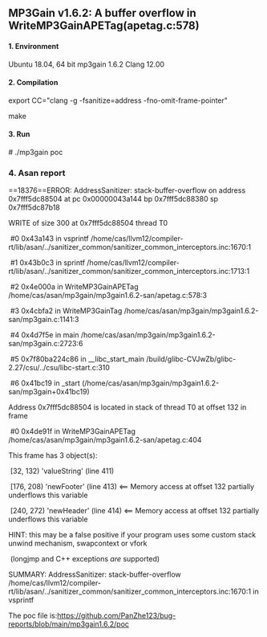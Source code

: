 ## MP3Gain v1.6.2: A buffer overflow in WriteMP3GainAPETag(apetag.c:578)

#### 1. Environment

Ubuntu 18.04, 64 bit
mp3gain 1.6.2
Clang 12.00

#### 2. Compilation

export CC="clang -g -fsanitize=address -fno-omit-frame-pointer"

make

#### 3. Run

\# ./mp3gain  poc

### 4. Asan report

==18376==ERROR: AddressSanitizer: stack-buffer-overflow on address 0x7fff5dc88504 at pc 0x00000043a144 bp 0x7fff5dc88380 sp 0x7fff5dc87b18

WRITE of size 300 at 0x7fff5dc88504 thread T0

​    #0 0x43a143 in vsprintf /home/cas/llvm12/compiler-rt/lib/asan/../sanitizer_common/sanitizer_common_interceptors.inc:1670:1

​    #1 0x43b0c3 in sprintf /home/cas/llvm12/compiler-rt/lib/asan/../sanitizer_common/sanitizer_common_interceptors.inc:1713:1

​    #2 0x4e000a in WriteMP3GainAPETag /home/cas/asan/mp3gain/mp3gain1.6.2-san/apetag.c:578:3

​    #3 0x4cbfa2 in WriteMP3GainTag /home/cas/asan/mp3gain/mp3gain1.6.2-san/mp3gain.c:1141:3

​    #4 0x4d7f5e in main /home/cas/asan/mp3gain/mp3gain1.6.2-san/mp3gain.c:2723:6

​    #5 0x7f80ba224c86 in __libc_start_main /build/glibc-CVJwZb/glibc-2.27/csu/../csu/libc-start.c:310

​    #6 0x41bc19 in _start (/home/cas/asan/mp3gain/mp3gain1.6.2-san/mp3gain+0x41bc19)

Address 0x7fff5dc88504 is located in stack of thread T0 at offset 132 in frame

​    #0 0x4de91f in WriteMP3GainAPETag /home/cas/asan/mp3gain/mp3gain1.6.2-san/apetag.c:404

This frame has 3 object(s):

​    [32, 132) 'valueString' (line 411)

​    [176, 208) 'newFooter' (line 413) <== Memory access at offset 132 partially underflows this variable

​    [240, 272) 'newHeader' (line 414) <== Memory access at offset 132 partially underflows this variable

HINT: this may be a false positive if your program uses some custom stack unwind mechanism, swapcontext or vfork

​      (longjmp and C++ exceptions *are* supported)

SUMMARY: AddressSanitizer: stack-buffer-overflow /home/cas/llvm12/compiler-rt/lib/asan/../sanitizer_common/sanitizer_common_interceptors.inc:1670:1 in vsprintf

The poc file is:https://github.com/PanZhe123/bug-reports/blob/main/mp3gain1.6.2/poc

